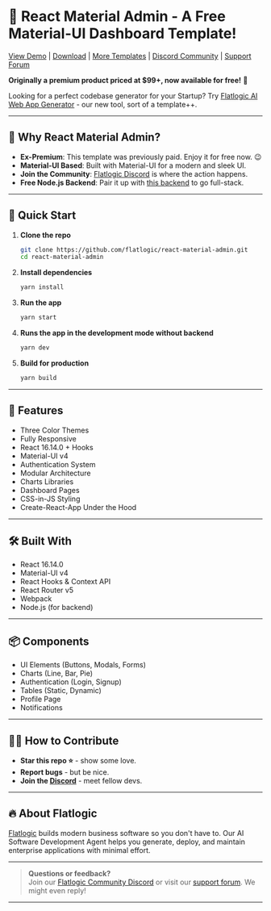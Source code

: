 # 🚀 React Material Admin - A Free Material-UI Dashboard Template!

[View Demo](https://flatlogic.com/templates/react-material-admin/demo) | [Download](https://github.com/flatlogic/react-material-admin/archive/refs/heads/master.zip) | [More Templates](https://flatlogic.com/templates) | [Discord Community](https://discord.gg/flatlogic-community) | [Support Forum](https://flatlogic.com/forum)

**Originally a premium product priced at $99+, now available for free!** 🎉

Looking for a perfect codebase generator for your Startup? Try [Flatlogic AI Web App Generator](https://flatlogic.com/generator) - our new tool, sort of a template++.

---

## 🎯 Why React Material Admin?
- **Ex-Premium**: This template was previously paid. Enjoy it for free now. 😉
- **Material-UI Based**: Built with Material-UI for a modern and sleek UI.
- **Join the Community**: [Flatlogic Discord](https://discord.gg/flatlogic-community) is where the action happens.
- **Free Node.js Backend**: Pair it up with [this backend](https://github.com/flatlogic/nodejs-backend) to go full-stack.

---

## 🚀 Quick Start

1. **Clone the repo**
   ```bash
   git clone https://github.com/flatlogic/react-material-admin.git
   cd react-material-admin
   ```
2. **Install dependencies**
   ```bash
   yarn install
   ```
3. **Run the app**
   ```bash
   yarn start
   ```
4. **Runs the app in the development mode without backend**
    ```bash 
    yarn dev
    ```

5. **Build for production**
   ```bash
   yarn build
   ```

---

## 🧩 Features

- Three Color Themes
- Fully Responsive
- React 16.14.0 + Hooks
- Material-UI v4
- Authentication System
- Modular Architecture
- Charts Libraries
- Dashboard Pages
- CSS-in-JS Styling
- Create-React-App Under the Hood

---

## 🛠 Built With

- React 16.14.0
- Material-UI v4
- React Hooks & Context API
- React Router v5
- Webpack
- Node.js (for backend)

---

## 📦 Components

- UI Elements (Buttons, Modals, Forms)
- Charts (Line, Bar, Pie)
- Authentication (Login, Signup)
- Tables (Static, Dynamic)
- Profile Page
- Notifications

---

## 👨‍💻 How to Contribute

- **Star this repo ⭐** - show some love.
- **Report bugs** - but be nice.
- **Join the [Discord](https://discord.gg/flatlogic-community)** - meet fellow devs.

---

## 🔥 About Flatlogic

[Flatlogic](https://flatlogic.com/ai-software-development-agent) builds modern business software so you don't have to. Our AI Software Development Agent helps you generate, deploy, and maintain enterprise applications with minimal effort.

---

> **Questions or feedback?**  
> Join our [Flatlogic Community Discord](https://discord.gg/flatlogic-community) or visit our [support forum](https://flatlogic.com/forum). We might even reply!

---


